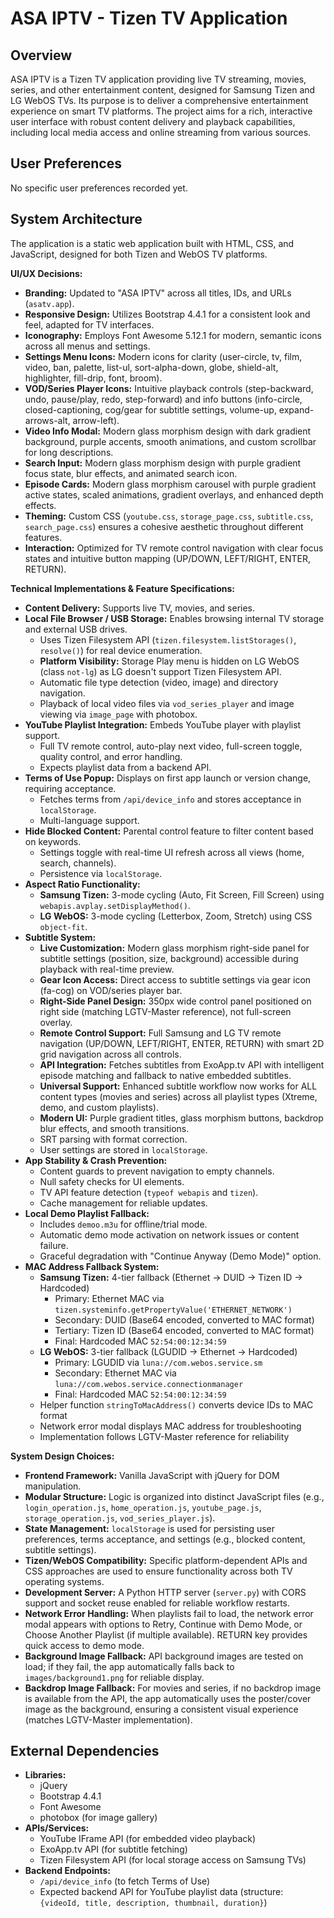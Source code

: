 # ASA IPTV - Tizen TV Application

## Overview
ASA IPTV is a Tizen TV application providing live TV streaming, movies, series, and other entertainment content, designed for Samsung Tizen and LG WebOS TVs. Its purpose is to deliver a comprehensive entertainment experience on smart TV platforms. The project aims for a rich, interactive user interface with robust content delivery and playback capabilities, including local media access and online streaming from various sources.

## User Preferences
No specific user preferences recorded yet.

## System Architecture
The application is a static web application built with HTML, CSS, and JavaScript, designed for both Tizen and WebOS TV platforms.

**UI/UX Decisions:**
-   **Branding:** Updated to "ASA IPTV" across all titles, IDs, and URLs (`asatv.app`).
-   **Responsive Design:** Utilizes Bootstrap 4.4.1 for a consistent look and feel, adapted for TV interfaces.
-   **Iconography:** Employs Font Awesome 5.12.1 for modern, semantic icons across all menus and settings.
-   **Settings Menu Icons:** Modern icons for clarity (user-circle, tv, film, video, ban, palette, list-ul, sort-alpha-down, globe, shield-alt, highlighter, fill-drip, font, broom).
-   **VOD/Series Player Icons:** Intuitive playback controls (step-backward, undo, pause/play, redo, step-forward) and info buttons (info-circle, closed-captioning, cog/gear for subtitle settings, volume-up, expand-arrows-alt, arrow-left).
-   **Video Info Modal:** Modern glass morphism design with dark gradient background, purple accents, smooth animations, and custom scrollbar for long descriptions.
-   **Search Input:** Modern glass morphism design with purple gradient focus state, blur effects, and animated search icon.
-   **Episode Cards:** Modern glass morphism carousel with purple gradient active states, scaled animations, gradient overlays, and enhanced depth effects.
-   **Theming:** Custom CSS (`youtube.css`, `storage_page.css`, `subtitle.css`, `search_page.css`) ensures a cohesive aesthetic throughout different features.
-   **Interaction:** Optimized for TV remote control navigation with clear focus states and intuitive button mapping (UP/DOWN, LEFT/RIGHT, ENTER, RETURN).

**Technical Implementations & Feature Specifications:**
-   **Content Delivery:** Supports live TV, movies, and series.
-   **Local File Browser / USB Storage:** Enables browsing internal TV storage and external USB drives.
    -   Uses Tizen Filesystem API (`tizen.filesystem.listStorages()`, `resolve()`) for real device enumeration.
    -   **Platform Visibility:** Storage Play menu is hidden on LG WebOS (class `not-lg`) as LG doesn't support Tizen Filesystem API.
    -   Automatic file type detection (video, image) and directory navigation.
    -   Playback of local video files via `vod_series_player` and image viewing via `image_page` with photobox.
-   **YouTube Playlist Integration:** Embeds YouTube player with playlist support.
    -   Full TV remote control, auto-play next video, full-screen toggle, quality control, and error handling.
    -   Expects playlist data from a backend API.
-   **Terms of Use Popup:** Displays on first app launch or version change, requiring acceptance.
    -   Fetches terms from `/api/device_info` and stores acceptance in `localStorage`.
    -   Multi-language support.
-   **Hide Blocked Content:** Parental control feature to filter content based on keywords.
    -   Settings toggle with real-time UI refresh across all views (home, search, channels).
    -   Persistence via `localStorage`.
-   **Aspect Ratio Functionality:**
    -   **Samsung Tizen:** 3-mode cycling (Auto, Fit Screen, Fill Screen) using `webapis.avplay.setDisplayMethod()`.
    -   **LG WebOS:** 3-mode cycling (Letterbox, Zoom, Stretch) using CSS `object-fit`.
-   **Subtitle System:**
    -   **Live Customization:** Modern glass morphism right-side panel for subtitle settings (position, size, background) accessible during playback with real-time preview.
    -   **Gear Icon Access:** Direct access to subtitle settings via gear icon (fa-cog) on VOD/series player bar.
    -   **Right-Side Panel Design:** 350px wide control panel positioned on right side (matching LGTV-Master reference), not full-screen overlay.
    -   **Remote Control Support:** Full Samsung and LG TV remote navigation (UP/DOWN, LEFT/RIGHT, ENTER, RETURN) with smart 2D grid navigation across all controls.
    -   **API Integration:** Fetches subtitles from ExoApp.tv API with intelligent episode matching and fallback to native embedded subtitles.
    -   **Universal Support:** Enhanced subtitle workflow now works for ALL content types (movies and series) across all playlist types (Xtreme, demo, and custom playlists).
    -   **Modern UI:** Purple gradient titles, glass morphism buttons, backdrop blur effects, and smooth transitions.
    -   SRT parsing with format correction.
    -   User settings are stored in `localStorage`.
-   **App Stability & Crash Prevention:**
    -   Content guards to prevent navigation to empty channels.
    -   Null safety checks for UI elements.
    -   TV API feature detection (`typeof webapis` and `tizen`).
    -   Cache management for reliable updates.
-   **Local Demo Playlist Fallback:**
    -   Includes `demoo.m3u` for offline/trial mode.
    -   Automatic demo mode activation on network issues or content failure.
    -   Graceful degradation with "Continue Anyway (Demo Mode)" option.
-   **MAC Address Fallback System:**
    -   **Samsung Tizen:** 4-tier fallback (Ethernet → DUID → Tizen ID → Hardcoded)
        -   Primary: Ethernet MAC via `tizen.systeminfo.getPropertyValue('ETHERNET_NETWORK')`
        -   Secondary: DUID (Base64 encoded, converted to MAC format)
        -   Tertiary: Tizen ID (Base64 encoded, converted to MAC format)
        -   Final: Hardcoded MAC `52:54:00:12:34:59`
    -   **LG WebOS:** 3-tier fallback (LGUDID → Ethernet → Hardcoded)
        -   Primary: LGUDID via `luna://com.webos.service.sm`
        -   Secondary: Ethernet MAC via `luna://com.webos.service.connectionmanager`
        -   Final: Hardcoded MAC `52:54:00:12:34:59`
    -   Helper function `stringToMacAddress()` converts device IDs to MAC format
    -   Network error modal displays MAC address for troubleshooting
    -   Implementation follows LGTV-Master reference for reliability

**System Design Choices:**
-   **Frontend Framework:** Vanilla JavaScript with jQuery for DOM manipulation.
-   **Modular Structure:** Logic is organized into distinct JavaScript files (e.g., `login_operation.js`, `home_operation.js`, `youtube_page.js`, `storage_operation.js`, `vod_series_player.js`).
-   **State Management:** `localStorage` is used for persisting user preferences, terms acceptance, and settings (e.g., blocked content, subtitle settings).
-   **Tizen/WebOS Compatibility:** Specific platform-dependent APIs and CSS approaches are used to ensure functionality across both TV operating systems.
-   **Development Server:** A Python HTTP server (`server.py`) with CORS support and socket reuse enabled for reliable workflow restarts.
-   **Network Error Handling:** When playlists fail to load, the network error modal appears with options to Retry, Continue with Demo Mode, or Choose Another Playlist (if multiple available). RETURN key provides quick access to demo mode.
-   **Background Image Fallback:** API background images are tested on load; if they fail, the app automatically falls back to `images/background1.png` for reliable display.
-   **Backdrop Image Fallback:** For movies and series, if no backdrop image is available from the API, the app automatically uses the poster/cover image as the background, ensuring a consistent visual experience (matches LGTV-Master implementation).

## External Dependencies
-   **Libraries:**
    -   jQuery
    -   Bootstrap 4.4.1
    -   Font Awesome
    -   photobox (for image gallery)
-   **APIs/Services:**
    -   YouTube IFrame API (for embedded video playback)
    -   ExoApp.tv API (for subtitle fetching)
    -   Tizen Filesystem API (for local storage access on Samsung TVs)
-   **Backend Endpoints:**
    -   `/api/device_info` (to fetch Terms of Use)
    -   Expected backend API for YouTube playlist data (structure: `{videoId, title, description, thumbnail, duration}`)